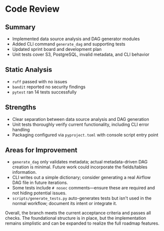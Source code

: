 # Code Review

## Summary
- Implemented data source analysis and DAG generator modules
- Added CLI command `generate_dag` and supporting tests
- Updated sprint board and development plan
- Unit tests cover S3, PostgreSQL, invalid metadata, and CLI behavior

## Static Analysis
- `ruff` passed with no issues
- `bandit` reported no security findings
- `pytest` ran 14 tests successfully

## Strengths
- Clear separation between data source analysis and DAG generation
- Unit tests thoroughly verify current functionality, including CLI error handling
- Packaging configured via `pyproject.toml` with console script entry point

## Areas for Improvement
- `generate_dag` only validates metadata; actual metadata-driven DAG creation is minimal. Future work could incorporate the fields/tables information.
- CLI writes out a simple dictionary; consider generating a real Airflow DAG file in future iterations.
- Some tests include `# nosec` comments—ensure these are required and not hiding potential issues.
- `scripts/generate_tests.py` auto-generates tests but isn't used in the normal workflow; document its intent or integrate it.

Overall, the branch meets the current acceptance criteria and passes all checks. The foundational structure is in place, but the implementation remains simplistic and can be expanded to realize the full roadmap features.
